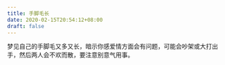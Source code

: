```yaml
---
title: 手脚毛长
date: 2020-02-15T20:54:12+08:00
draft: false
---
```


梦见自己的手脚毛又多又长，暗示你感爱情方面会有问题，可能会吵架或大打出手，然后两人会不欢而散，要注意别意气用事。<br>

